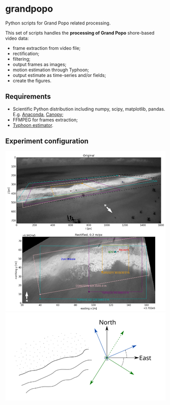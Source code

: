 # grandpopo
Python scripts for Grand Popo related processing.

This set of scripts handles the **processing of Grand Popo** shore-based video data:
- frame extraction from video file;
- rectification;
- filtering;
- output frames as images;
- motion estimation through Typhoon;
- output estimate as time-series and/or fields;
- create the figures.

## Requirements
- Scientific Python distribution including numpy, scipy, matplotlib, pandas. E.g. [Anaconda](https://www.continuum.io/downloads), [Canopy](https://www.enthought.com/products/canopy/);
- FFMPEG for frames extraction;
- [Typhoon estimator](http://www.pierrederian.net/typhoon.html).

## Experiment configuration
![Grand Popo experiment configuration](resources/grandpopo_config.jpg)
![Grand Popo reference configuration](resources/grandpopo_reference.svg)





